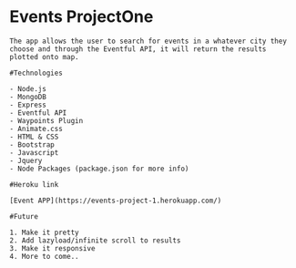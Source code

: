 # Events ProjectOne

	The app allows the user to search for events in a whatever city they choose and through the Eventful API, it will return the results plotted onto map. 

	#Technologies

	- Node.js
	- MongoDB
	- Express
	- Eventful API
	- Waypoints Plugin
	- Animate.css
	- HTML & CSS
	- Bootstrap
	- Javascript
	- Jquery
	- Node Packages (package.json for more info)
	
	#Heroku link

	[Event APP](https://events-project-1.herokuapp.com/)

	#Future
	
	1. Make it pretty
	2. Add lazyload/infinite scroll to results
	3. Make it responsive
	4. More to come..
